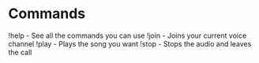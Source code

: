 # Commands
!help - See all the commands you can use
!join - Joins your current voice channel
!play <Youtube URL> - Plays the song you want
!stop - Stops the audio and leaves the call
